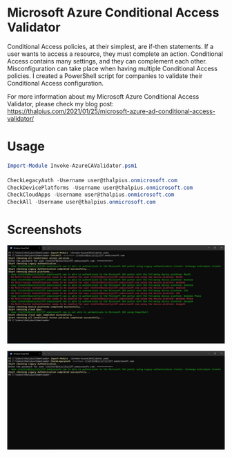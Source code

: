 # Microsoft Azure Conditional Access Validator

Conditional Access policies, at their simplest, are if-then statements. If a user wants to access a resource, they must complete an action. Conditional Access contains many settings, and they can complement each other. Misconfiguration can take place when having multiple Conditional Access policies. I created a PowerShell script for companies to validate their Conditional Access configuration.

For more information about my Microsoft Azure Conditional Access Validator, please check my blog post:  
https://thalpius.com/2021/01/25/microsoft-azure-ad-conditional-access-validator/

# Usage

```PowerShell
Import-Module Invoke-AzureCAValidator.psm1

CheckLegacyAuth -Username user@thalpius.onmicrosoft.com
CheckDevicePlatforms -Username user@thalpius.onmicrosoft.com
CheckCloudApps -Username user@thalpius.onmicrosoft.com
CheckAll -Username user@thalpius.onmicrosoft.com
```

# Screenshots

![Alt text](/Screenshots/Microsoft-Azure-AD-Conditional-Access-Validator-01.jpg?raw=true "Azure AD Conditional Access Validator")

![Alt text](/Screenshots/Microsoft-Azure-AD-Conditional-Access-Validator-02.jpg?raw=true "Azure AD Conditional Access Validator")
